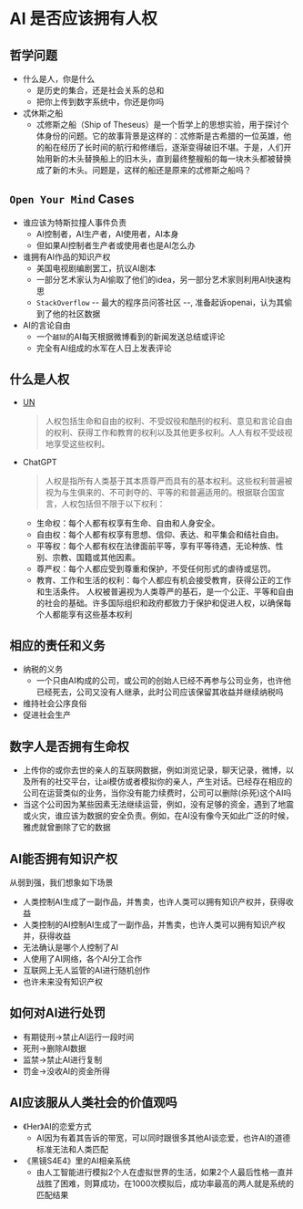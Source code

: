 # AI 是否应该拥有人权

## 哲学问题

- 什么是人，你是什么
  - 是历史的集合，还是社会关系的总和
  - 把你上传到数字系统中，你还是你吗
- 忒休斯之船
  - 忒修斯之船（Ship of Theseus）是一个哲学上的思想实验，用于探讨个体身份的问题。它的故事背景是这样的：忒修斯是古希腊的一位英雄，他的船在经历了长时间的航行和修缮后，逐渐变得破旧不堪。于是，人们开始用新的木头替换船上的旧木头，直到最终整艘船的每一块木头都被替换成了新的木头。问题是，这样的船还是原来的忒修斯之船吗？

## `Open Your Mind` Cases

- 谁应该为特斯拉撞人事件负责
  - AI控制者，AI生产者，AI使用者，AI本身
  - 但如果AI控制者生产者或使用者也是AI怎么办
- 谁拥有AI作品的知识产权
  - 美国电视剧编剧罢工，抗议AI剧本
  - 一部分艺术家认为AI偷取了他们的idea，另一部分艺术家则利用AI快速构思
  - `StackOverflow` -- 最大的程序员问答社区 --, 准备起诉openai，认为其偷到了他的社区数据
- AI的言论自由
  - 一个`越狱`的AI每天根据微博看到的新闻发送总结或评论
  - 完全有AI组成的水军在人日上发表评论

## 什么是人权

- [UN](https://www.un.org/zh/global-issues/human-rights)
  > 人权包括生命和自由的权利、不受奴役和酷刑的权利、意见和言论自由的权利、获得工作和教育的权利以及其他更多权利。人人有权不受歧视地享受这些权利。
- ChatGPT
  > 人权是指所有人类基于其本质尊严而具有的基本权利。这些权利普遍被视为与生俱来的、不可剥夺的、平等的和普遍适用的。根据联合国宣言，人权包括但不限于以下权利：

  - 生命权：每个人都有权享有生命、自由和人身安全。
  - 自由权：每个人都有权享有思想、信仰、表达、和平集会和结社自由。
  - 平等权：每个人都有权在法律面前平等，享有平等待遇，无论种族、性别、宗教、国籍或其他因素。
  - 尊严权：每个人都应受到尊重和保护，不受任何形式的虐待或惩罚。
  - 教育、工作和生活的权利：每个人都应有机会接受教育，获得公正的工作和生活条件。
  人权被普遍视为人类尊严的基石，是一个公正、平等和自由的社会的基础。许多国际组织和政府都致力于保护和促进人权，以确保每个人都能享有这些基本权利

## 相应的责任和义务

- 纳税的义务
  - 一个只由AI构成的公司，或公司的创始人已经不再参与公司业务，也许他已经死去，公司又没有人继承，此时公司应该保留其收益并继续纳税吗
- 维持社会公序良俗
- 促进社会生产

## 数字人是否拥有生命权

- 上传你的或你去世的亲人的互联网数据，例如浏览记录，聊天记录，微博，以及所有的社交平台，让ai模仿或者模拟你的亲人，产生对话。已经存在相应的公司在运营类似的业务，当你没有能力续费时，公司可以删除(杀死)这个AI吗
- 当这个公司因为某些因素无法继续运营，例如，没有足够的资金，遇到了地震或火灾，谁应该为数据的安全负责。例如，在AI没有像今天如此广泛的时候，雅虎就曾删除了它的数据

## AI能否拥有知识产权

从弱到强，我们想象如下场景

- 人类控制AI生成了一副作品，并售卖，也许人类可以拥有知识产权并，获得收益
- 人类控制的AI控制AI生成了一副作品，并售卖，也许人类可以拥有知识产权并，获得收益
- 无法确认是哪个人控制了AI
- 人使用了AI网络，各个AI分工合作
- 互联网上无人监管的AI进行随机创作
- 也许未来没有知识产权

## 如何对AI进行处罚

- 有期徒刑->禁止AI运行一段时间
- 死刑->删除AI数据
- 监禁->禁止AI进行复制
- 罚金->没收AI的资金所得

## AI应该服从人类社会的价值观吗

- 《Her》AI的恋爱方式
  - AI因为有着其告诉的带宽，可以同时跟很多其他AI谈恋爱，也许AI的道德标准无法和人类匹配
- 《黑镜S4E4》里的AI相亲系统
  - 由人工智能进行模拟2个人在虚拟世界的生活，如果2个人最后性格一直并战胜了困难，则算成功，在1000次模拟后，成功率最高的两人就是系统的匹配结果